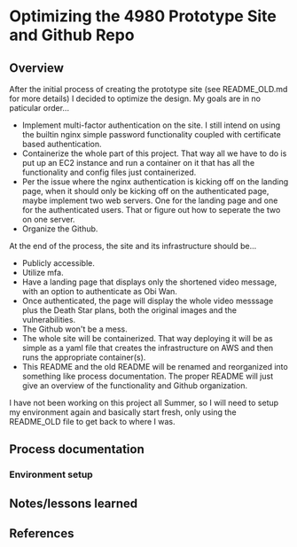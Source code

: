 # Optimizing the 4980 Prototype Site and Github Repo

## Overview

After the initial process of creating the prototype site (see README_OLD.md for more details) I decided to optimize the design. My goals are in no paticular order...
- Implement multi-factor authentication on the site. I still intend on using the builtin nginx simple password functionality coupled with certificate based authentication.
- Containerize the whole part of this project. That way all we have to do is put up an EC2 instance and run a container on it that has all the functionality and config files just containerized.
- Per the issue where the nginx authentication is kicking off on the landing page, when it should only be kicking off on the authenticated page, maybe implement two web servers. One for the landing page and one for the authenticated users. That or figure out how to seperate the two on one server.
- Organize the Github.

At the end of the process, the site and its infrastructure should be...
- Publicly accessible.
- Utilize mfa.
- Have a landing page that displays only the shortened video message, with an option to authenticate as Obi Wan.
- Once authenticated, the page will display the whole video messsage plus the Death Star plans, both the original images and the vulnerabilities.
- The Github won't be a mess.
- The whole site will be containerized. That way deploying it will be as simple as a yaml file that creates the infrastructure on AWS and then runs the appropriate container(s).
- This README and the old README will be renamed and reorganized into something like process documentation. The proper README will just give an overview of the functionality and Github organization.

I have not been working on this project all Summer, so I will need to setup my environment again and basically start fresh, only using the README_OLD file to get back to where I was.

## Process documentation

### Environment setup

### 

## Notes/lessons learned

## References
